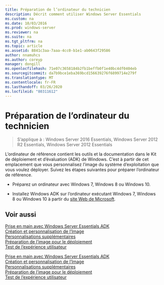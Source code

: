 ```yaml
---
title: Préparation de l’ordinateur du technicien
description: Décrit comment utiliser Windows Server Essentials
ms.custom: na
ms.date: 10/03/2016
ms.prod: windows-server
ms.reviewer: na
ms.suite: na
ms.tgt_pltfrm: na
ms.topic: article
ms.assetid: 8841c3aa-7aaa-4cc0-b1e1-ab0643f29586
author: nnamuhcs
ms.author: coreyp
manager: dongill
ms.openlocfilehash: 71e07c3658184b2fb1beffb0f1e40bc4df0404eb
ms.sourcegitcommit: da7b9bce1eba369bcd156639276f6899714e279f
ms.translationtype: MT
ms.contentlocale: fr-FR
ms.lasthandoff: 03/26/2020
ms.locfileid: "80311612"
---
```

# <a name="prepare-the-technician-computer"></a>Préparation de l’ordinateur du technicien

>S’applique à : Windows Server 2016 Essentials, Windows Server 2012 R2 Essentials, Windows Server 2012 Essentials

L’ordinateur de référence contient les outils et la documentation dans le Kit de déploiement et d’évaluation (ADK) de Windows. C’est à partir de cet emplacement que vous personnalisez l’image du système d’exploitation que vous voulez déployer. Suivez les étapes suivantes pour préparer l’ordinateur de référence.  
  
-   Préparez un ordinateur avec Windows 7, Windows 8 ou Windows 10.  
  
-   Installez Windows ADK sur l’ordinateur exécutant Windows 7, Windows 8 ou Windows 10 à partir du [site Web de Microsoft](https://go.microsoft.com/fwlink/?LinkID=248647).  
  
## <a name="see-also"></a>Voir aussi  

 [Prise en main avec Windows Server Essentials ADK](Getting-Started-with-the-Windows-Server-Essentials-ADK.md)   
 [Création et personnalisation de l’Image](Creating-and-Customizing-the-Image.md)   
 [Personnalisations supplémentaires](Additional-Customizations.md)   
 [Préparation de l’image pour le déploiement](Preparing-the-Image-for-Deployment.md)   
 [Test de l’expérience utilisateur](Testing-the-Customer-Experience.md)

 [Prise en main avec Windows Server Essentials ADK](../install/Getting-Started-with-the-Windows-Server-Essentials-ADK.md)   
 [Création et personnalisation de l’Image](../install/Creating-and-Customizing-the-Image.md)   
 [Personnalisations supplémentaires](../install/Additional-Customizations.md)   
 [Préparation de l’image pour le déploiement](../install/Preparing-the-Image-for-Deployment.md)   
 [Test de l’expérience utilisateur](../install/Testing-the-Customer-Experience.md)

